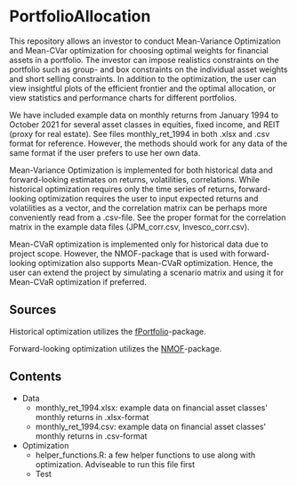 # PortfolioAllocation
This repository allows an investor to conduct Mean-Variance Optimization and Mean-CVar optimization for choosing optimal weights for financial assets in a portfolio. The investor can impose realistics constraints on the portfolio such as group- and box constraints on the individual asset weights and short selling constraints. In addition to the optimization, the user can view insightful plots of the efficient frontier and the optimal allocation, or view statistics and performance charts for different portfolios.

We have included example data on monthly returns from January 1994 to October 2021 for several asset classes in equities, fixed income, and REIT (proxy for real estate). See files monthly_ret_1994 in both .xlsx and .csv format for reference. However, the methods should work for any data of the same format if the user prefers to use her own data. 

Mean-Variance Optimization is implemented for both historical data and forward-looking estimates on returns, volatilities, correlations. While historical optimization requires only the time series of returns, forward-looking optimization requires the user to input expected returns and volatilities as a vector, and the correlation matrix can be perhaps more conveniently read from a .csv-file. See the proper format for the correlation matrix in the example data files (JPM_corr.csv, Invesco_corr.csv).

Mean-CVaR optimization is implemented only for historical data due to project scope. However, the NMOF-package that is used with forward-looking optimization also supports Mean-CVaR optimization. Hence, the user can extend the project by simulating a scenario matrix and using it for Mean-CVaR optimization if preferred.

## Sources

Historical optimization utilizes the [fPortfolio](https://cran.r-project.org/web/packages/fPortfolio/index.html)-package.

Forward-looking optimization utilizes the [NMOF](https://cran.r-project.org/web/packages/NMOF/index.html)-package.

## Contents

- Data
  - monthly_ret_1994.xlsx: example data on financial asset classes' monthly returns in .xlsx-format
  - monthly_ret_1994.csv: example data on financial asset classes' monthly returns in .csv-format
- Optimization
  - helper_functions.R: a few helper functions to use along with optimization. Adviseable to run this file first
  - Test

